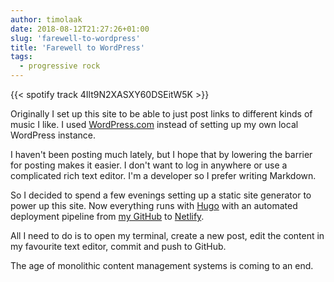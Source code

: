 ```yaml
---
author: timolaak
date: 2018-08-12T21:27:26+01:00
slug: 'farewell-to-wordpress'
title: 'Farewell to WordPress'
tags:
  - progressive rock
---
```


{{< spotify track 4Ilt9N2XASXY60DSEitW5K >}}

Originally I set up this site to be able to just post links to different kinds
of music I like. I used [WordPress.com](https://wordpress.com) instead of
setting up my own local WordPress instance.

I haven't been posting much lately, but I hope that by lowering
the barrier for posting makes it easier. I don't want to log in anywhere
or use a complicated rich text editor. I'm a developer so I prefer writing
Markdown.

So I decided to spend a few evenings setting up a static site generator to
power up this site. Now everything runs with [Hugo](https://gohugo.io) with an automated
deployment pipeline from [my GitHub](https://github.com/tlaak/Dawnstar) to [Netlify](https://netlify.com).

All I need to do is to open my terminal, create a new post, edit the content in
my favourite text editor, commit and push to GitHub.

The age of monolithic content management systems is coming to an end.
